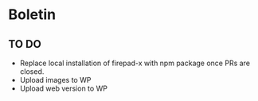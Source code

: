 # Boletin

## TO DO

- Replace local installation of firepad-x with npm package once PRs are closed.
- Upload images to WP
- Upload web version to WP
